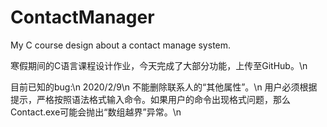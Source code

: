 # ContactManager

My C course design about a contact manage system.

寒假期间的C语言课程设计作业，今天完成了大部分功能，上传至GitHub。\n

目前已知的bug:\n
2020/2/9\n
不能删除联系人的“其他属性”。\n
用户必须根据提示，严格按照语法格式输入命令。如果用户的命令出现格式问题，那么Contact.exe可能会抛出“数组越界”异常。\n
